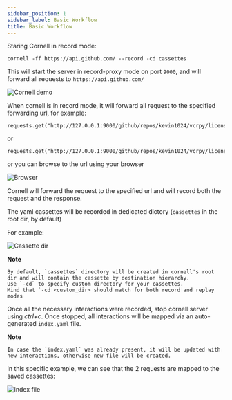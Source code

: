 ```yaml
---
sidebar_position: 1
sidebar_label: Basic Workflow
title: Basic Workflow
---
```


Staring Cornell in record mode:

```
cornell -ff https://api.github.com/ --record -cd cassettes
```

This will start the server in record-proxy mode on port `9000`, and will forward all requests to `https://api.github.com/`

![Cornell demo](https://imgur.com/ky5NBPf.gif)

When cornell is in record mode, it will forward all request to the specified forwarding url, for example:

```
requests.get("http://127.0.0.1:9000/github/repos/kevin1024/vcrpy/license").json()
```
or
```
requests.get("http://127.0.0.1:9000/github/repos/kevin1024/vcrpy/license").json()
```

or you can browse to the url using your browser

![Browser](https://imgur.com/GMgF6Cx.gif)

Cornell will forward the request to the specified url and will record both the request and the response.


The yaml cassettes will be recorded in dedicated dictory (`cassettes` in the root dir, by default)

For example:

![Cassette dir](https://imgur.com/cZExEpu.gif)


__Note__

    By default, `cassettes` directory will be created in cornell's root dir and will contain the cassette by destination hierarchy.
    Use `-cd` to specify custom directory for your cassettes.
    Mind that `-cd <custom_dir> should match for both record and replay modes

Once all the necessary interactions were recorded, stop cornell server using *ctrl+c*.
Once stopped, all interactions will be mapped via an auto-generated `index.yaml` file.

__Note__

    In case the `index.yaml` was already present, it will be updated with new interactions, otherwise new file will be created.

In this specific example, we can see that the 2 requests are mapped to the saved cassettes:

![Index file](https://imgur.com/IYjiJx6.gif)
